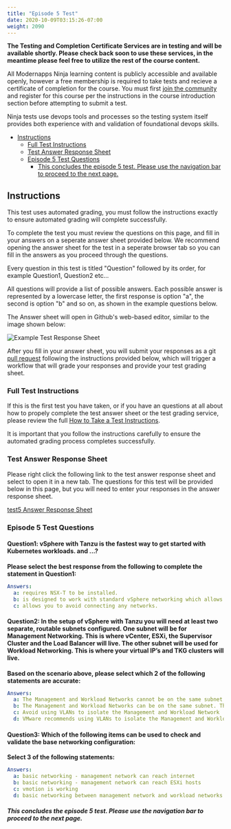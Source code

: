 ```yaml
---
title: "Episode 5 Test"
date: 2020-10-09T03:15:26-07:00
weight: 2090
---
```


**The Testing and Completion Certificate Services are in testing and will be available shortly. Please check back soon to use these services, in the meantime please feel free to utilize the rest of the course content.**

All Modernapps Ninja learning content is publicly accessible and available openly, however a free membership is required to take tests and recieve a certificate of completion for the course. You must first [join the community](https://modernapps.ninja/about/membership/) and register for this course per the instructions in the course introduction section before attempting to submit a test.

Ninja tests use devops tools and processes so the testing system itself provides both experience with and validation of foundational devops skills. 

- [Instructions](#instructions)
  - [Full Test Instructions](#full-test-instructions)
  - [Test Answer Response Sheet](#test-answer-response-sheet)
  - [Episode 5 Test Questions](#episode-5-test-questions)
      - [This concludes the episode 5 test. Please use the navigation bar to proceed to the next page.](#this-concludes-the-episode-5-test-please-use-the-navigation-bar-to-proceed-to-the-next-page)

## Instructions

This test uses automated grading, you must follow the instructions exactly to ensure automated grading will complete successfully. 

To complete the test you must review the questions on this page, and fill in your answers on a seperate answer sheet provided below. We recommend opening the answer sheet for the test in a seperate browser tab so you can fill in the answers as you proceed through the questions. 

Every question in this test is titled "Question" followed by its order, for example Question1, Question2 etc...

All questions will provide a list of possible answers. Each possible answer is represented by a lowercase letter, the first response is option "a", the second is option "b" and so on, as shown in the example questions below. 

The Answer sheet will open in Github's web-based editor, similar to the image shown below:

![Example Test Response Sheet](/vSphereTanzu301_vt4163/admin/assets/images/blank_test_screen_example.png)  

After you fill in your answer sheet, you will submit  your responses as a git [pull request](https://docs.github.com/en/github/collaborating-with-issues-and-pull-requests/about-pull-requests) following the instructions provided below, which will trigger a workflow that will grade your responses and provide your test grading sheet. 

### Full Test Instructions

If this is the first test you have taken, or if you have an questions at all about how to propely complete the test answer sheet or the test grading service, please review the full [How to Take a Test Instructions](https://modernapps.ninja/course_repo_template_ct8279/docs/reference/testinstructions/).  

It is important that you follow the instructions carefully to ensure the automated grading process completes successfully.

### Test Answer Response Sheet

Please right click the following link to the test answer response sheet and select to open it in a new tab. The questions for this test will be provided below in this page, but you will need to enter your responses in the answer response sheet. 

[test5 Answer Response Sheet](https://github.com/modernappsninja/vSphereTanzu301_vt4163/edit/main/static/admin/userdata/tests/test5.yml)  

### Episode 5 Test Questions

#### **Question1:** vSphere with Tanzu is the fastest way to get started with Kubernetes workloads. and ...? <!-- omit in toc -->

**Please select the best response from the following to complete the statement in Question1:**

```yml
Answers:
  a: requires NSX-T to be installed.
  b: is designed to work with standard vSphere networking which allows you to bring your own networking.
  c: allows you to avoid connecting any networks.
```

#### **Question2:** In the setup of vSphere with Tanzu you will need at least two separate, routable subnets configured. One subnet will be for Management Networking. This is where vCenter, ESXi, the Supervisor Cluster and the Load Balancer will live. The other subnet will be used for Workload Networking. This is where your virtual IP’s and TKG clusters will live. <!-- omit in toc -->

**Based on the scenario above, please select which 2 of the following statements are accurate:**

```yml
Answers:
  a: The Management and Workload Networks cannot be on the same subnet. They require L2 isolation.
  b: The Management and Workload Networks can be on the same subnet. They do not require L2 isolation.
  c: Avoid using VLANs to isolate the Management and Workload Network
  d: VMware recommends using VLANs to isolate the Management and Workload Network
```

#### **Question3:** Which of the following items can be used to check and validate the base networking configuration: <!-- omit in toc -->

**Select 3 of the following statements:**

```yml
Answers:
  a: basic networking - management network can reach internet
  b: basic networking - management network can reach ESXi hosts
  c: vmotion is working
  d: basic networking between management network and workload networks is working so that you can ping between the networks
```

##### This concludes the episode 5 test. Please use the navigation bar to proceed to the next page.
